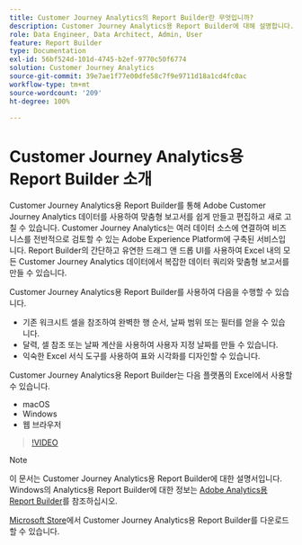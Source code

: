 ```yaml
---
title: Customer Journey Analytics의 Report Builder란 무엇입니까?
description: Customer Journey Analytics용 Report Builder에 대해 설명합니다.
role: Data Engineer, Data Architect, Admin, User
feature: Report Builder
type: Documentation
exl-id: 56bf524d-101d-4745-b2ef-9770c50f6774
solution: Customer Journey Analytics
source-git-commit: 39e7ae1f77e00dfe58c7f9e9711d18a1cd4fc0ac
workflow-type: tm+mt
source-wordcount: '209'
ht-degree: 100%

---
```


# Customer Journey Analytics용 Report Builder 소개

Customer Journey Analytics용 Report Builder를 통해 Adobe Customer Journey Analytics 데이터를 사용하여 맞춤형 보고서를 쉽게 만들고 편집하고 새로 고칠 수 있습니다. Customer Journey Analytics는 여러 데이터 소스에 연결하여 비즈니스를 전반적으로 검토할 수 있는 Adobe Experience Platform에 구축된 서비스입니다. Report Builder의 간단하고 유연한 드래그 앤 드롭 UI를 사용하여 Excel 내의 모든 Customer Journey Analytics 데이터에서 복잡한 데이터 쿼리와 맞춤형 보고서를 만들 수 있습니다.

Customer Journey Analytics용 Report Builder를 사용하여 다음을 수행할 수 있습니다.

- 기존 워크시트 셀을 참조하여 완벽한 행 순서, 날짜 범위 또는 필터를 얻을 수 있습니다.
- 달력, 셀 참조 또는 날짜 계산을 사용하여 사용자 지정 날짜를 만들 수 있습니다.
- 익숙한 Excel 서식 도구를 사용하여 표와 시각화를 디자인할 수 있습니다.

Customer Journey Analytics용 Report Builder는 다음 플랫폼의 Excel에서 사용할 수 있습니다.

- macOS
- Windows
- 웹 브라우저

>[!VIDEO](https://video.tv.adobe.com/v/337569/?quality=12&learn=on)

>[!NOTE]
>
>이 문서는 Customer Journey Analytics용 Report Builder에 대한 설명서입니다. Windows의 Analytics용 Report Builder에 대한 정보는 [Adobe Analytics용 Report Builder](https://experienceleague.adobe.com/docs/analytics/analyze/report-builder/home.html?lang=ko-KR)를 참조하십시오.

[Microsoft Store](https://www.microsoft.com/en-us/store/apps/windows)에서
Customer Journey Analytics용 Report Builder를 다운로드할 수 있습니다.
